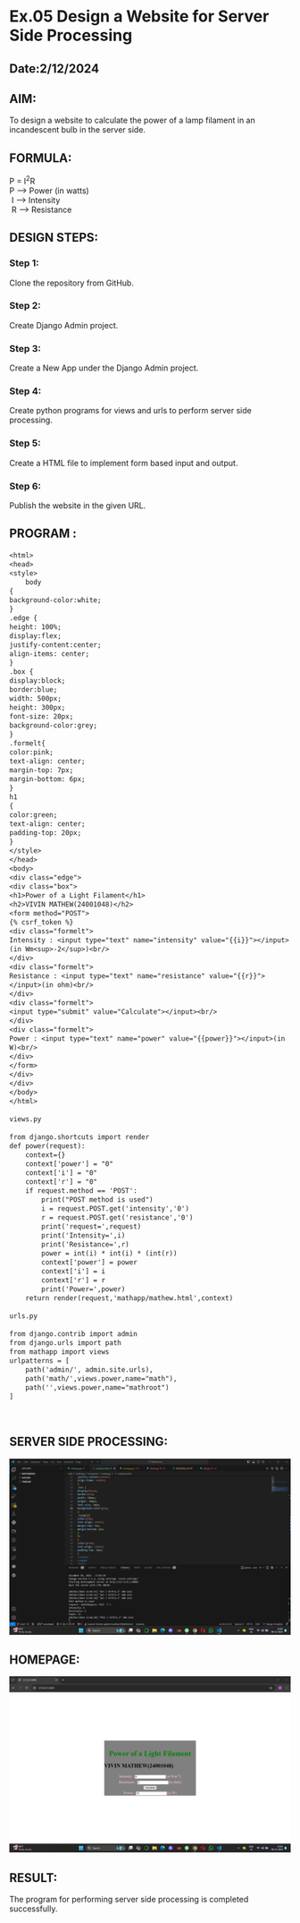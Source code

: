 # Ex.05 Design a Website for Server Side Processing
## Date:2/12/2024

## AIM:
 To design a website to calculate the power of a lamp filament in an incandescent bulb in the server side. 


## FORMULA:
P = I<sup>2</sup>R
<br> P --> Power (in watts)
<br> I --> Intensity
<br> R --> Resistance

## DESIGN STEPS:

### Step 1:
Clone the repository from GitHub.

### Step 2:
Create Django Admin project.

### Step 3:
Create a New App under the Django Admin project.

### Step 4:
Create python programs for views and urls to perform server side processing.

### Step 5:
Create a HTML file to implement form based input and output.

### Step 6:
Publish the website in the given URL.

## PROGRAM :
```
<html>
<head>
<style>
    body 
{
background-color:white;
}
.edge {
height: 100%;
display:flex;
justify-content:center;
align-items: center;
}
.box {
display:block;
border:blue;
width: 500px;
height: 300px;
font-size: 20px;
background-color:grey;
}
.formelt{
color:pink;
text-align: center;
margin-top: 7px;
margin-bottom: 6px;
}
h1
{
color:green;
text-align: center;
padding-top: 20px;
}
</style>
</head>
<body>
<div class="edge">
<div class="box">
<h1>Power of a Light Filament</h1>
<h2>VIVIN MATHEW(24001048)</h2>
<form method="POST">
{% csrf_token %}
<div class="formelt">
Intensity : <input type="text" name="intensity" value="{{i}}"></input>(in Wm<sup>-2</sup>)<br/>
</div>
<div class="formelt">
Resistance : <input type="text" name="resistance" value="{{r}}"></input>(in ohm)<br/>
</div>
<div class="formelt">
<input type="submit" value="Calculate"></input><br/>
</div>
<div class="formelt">
Power : <input type="text" name="power" value="{{power}}"></input>(in W)<br/>
</div>
</form>
</div>
</div>
</body>
</html>

views.py

from django.shortcuts import render 
def power(request): 
    context={} 
    context['power'] = "0" 
    context['i'] = "0" 
    context['r'] = "0" 
    if request.method == 'POST': 
        print("POST method is used")
        i = request.POST.get('intensity','0')
        r = request.POST.get('resistance','0')
        print('request=',request) 
        print('Intensity=',i) 
        print('Resistance=',r) 
        power = int(i) * int(i) * (int(r)) 
        context['power'] = power 
        context['i'] = i
        context['r'] = r 
        print('Power=',power) 
    return render(request,'mathapp/mathew.html',context)

urls.py

from django.contrib import admin
from django.urls import path
from mathapp import views
urlpatterns = [
    path('admin/', admin.site.urls),
    path('math/',views.power,name="math"),
    path('',views.power,name="mathroot")
]



```

## SERVER SIDE PROCESSING:
![alt text](<Screenshot 2024-12-09 230652.png>)

## HOMEPAGE:
![alt text](<Screenshot 2024-12-09 230629.png>)

## RESULT:
The program for performing server side processing is completed successfully.
